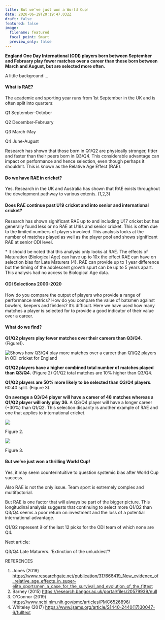 ```yaml
---
title: But we’ve just won a World Cup!
date: 2020-06-19T20:19:47.032Z
draft: false
featured: false
image:
  filename: featured
  focal_point: Smart
  preview_only: false
---
```

**England One Day International (ODI) players born between September and February play fewer matches over a career than those born between March and August, but are selected more often.**

A little background ...

#### What is RAE?

The academic and sporting year runs from 1st September in the UK and is often split into quarters:

Q1 September-October

Q2 December-February

Q3 March-May

Q4 June-August

Research has shown that those born in Q1/Q2 are physically stronger, fitter and faster than their peers born in Q3/Q4. This considerable advantage can impact on performance and hence selection, even though perhaps it shouldn’t. This is known as the Relative Age Effect (RAE).

#### Do we have RAE in cricket?

Yes. Research in the UK and Australia has shown that RAE exists throughout the development pathway to various extents. (1,2,3)

#### Does RAE continue past U19 cricket and into senior and international cricket?

Research has shown significant RAE up to and including U17 cricket but has generally found less or no RAE at U19s and senior cricket. This is often due to the limited numbers of players involved. This analysis looks at the number of matches played as well as the player pool and shows significant RAE at senior ODI level.

\* It should be noted that this analysis only looks at RAE. The effects of Maturation (Biological Age) can have up to 10x the effect RAE can have on selection bias for Late Maturers (4). RAE can provide up to 1 year difference but the timing of the adolescent growth spurt can be up to 5 years apart. This analysis had no access to Biological Age data.

#### ODI Selections 2000-2020

How do you compare the output of players who provide a range of performance metrics? How do you compare the value of batsmen against bowlers, keepers and fielders? It’s difficult. Here we have used how many matches a player is selected for to provide a good indicator of their value over a career.

#### What do we find?

**Q1/Q2 players play fewer matches over their careers than Q3/Q4.** (Figure1).

![Shows how Q3/Q4 play more matches over a career than Q1/Q2 players in ODI cricket for England](mpp-odi-200-2020.png "Matches Per Player ODIs 2000-2020")



**Q1/Q2 players have a higher combined total number of matches played than Q3/Q4.** (Figure 2) Q1/Q2 total matches are 10% higher than Q3/Q4.

**Q1/Q2 players are 50% more likely to be selected than Q3/Q4 players.** 60:40 split. (Figure 3).

**On average a Q3/Q4 player will have a career of 48 matches whereas a Q1/Q2 player will only play 36.** A Q3/Q4 player will have a longer career (+30%) than Q1/Q2. This selection disparity is another example of RAE and one that applies to international cricket.

![](https://lh4.googleusercontent.com/6HWUqhknaHEJ9H_Sf0xT5s2u1edfbAVFUf_wB9EhZDSfwfQZDGv-3r0wUGMtISamPJj-2I0O2LvjYtHPXCafa18LD8oynDrOG75gzVTN3sKVCuuJrNIXDgs8Ta1ArpS2g6aPBqpI)

Figure 2.

![](https://lh3.googleusercontent.com/gfXcM4OIm9fOFIMgyexW9zEOgx3RxVJq7jtLybFsIX46QzvGgGa-T7pwsSrM7ZJwWuSHqXKlU17XLp85lhD-Wl18bMcQKBIROMW1mfwOjpXV-HwvXymUyc5-_obpj43bV7Wpxm8d)

Figure 3.

#### But we’ve just won a thrilling World Cup!

Yes, it may seem counterintuitive to question systemic bias after World Cup success.

Also RAE is not the only issue. Team sport is extremely complex and multifactorial.

But RAE is one factor that will always be part of the bigger picture. This longitudinal analysis suggests that continuing to select more Q1/Q2 than Q3/Q4 seems a poor return on investment and the loss of a potential international advantage.

Q1/Q2 represent 9 of the last 12 picks for the ODI team of which none are Q4.

Next article:

Q3/Q4 Late Maturers. ‘Extinction of the unluckiest’?

REFERENCES

1. Jones (2019) <https://www.researchgate.net/publication/317666419_New_evidence_of_relative_age_effects_in_super-elite_sportsmen_a_case_for_the_survival_and_evolution_of_the_fittest>
2. Barney (2015)  <https://research.bangor.ac.uk/portal/files/20579939/null>
3. O'Connor (2019) <https://www.ncbi.nlm.nih.gov/pmc/articles/PMC6526896/>
4. Whiteley (2017) <https://www.jsams.org/article/S1440-2440(17)30047-6/fulltext>